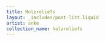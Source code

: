 ```yaml
---
title: Holzreliefs
layout: _includes/post-list.liquid
artist: anke
collection_name: holzreliefs
---
```

